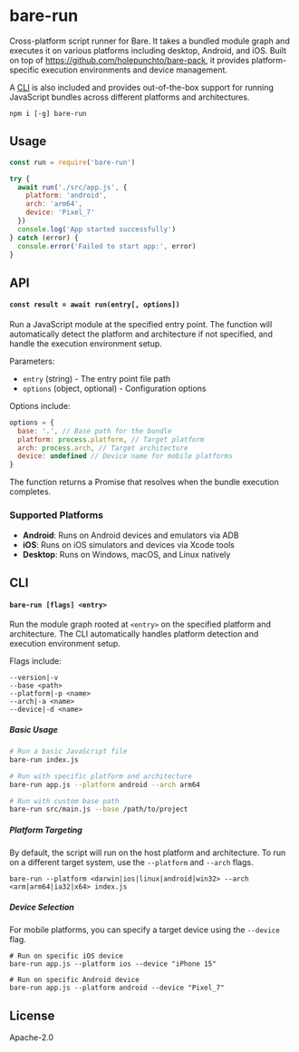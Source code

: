 # bare-run

Cross-platform script runner for Bare. It takes a bundled module graph and executes it on various platforms including desktop, Android, and iOS. Built on top of <https://github.com/holepunchto/bare-pack>, it provides platform-specific execution environments and device management.

A [CLI](#cli) is also included and provides out-of-the-box support for running JavaScript bundles across different platforms and architectures.

```
npm i [-g] bare-run
```

## Usage

```js
const run = require('bare-run')

try {
  await run('./src/app.js', {
    platform: 'android',
    arch: 'arm64',
    device: 'Pixel_7'
  })
  console.log('App started successfully')
} catch (error) {
  console.error('Failed to start app:', error)
}
```

## API

#### `const result = await run(entry[, options])`

Run a JavaScript module at the specified entry point. The function will automatically detect the platform and architecture if not specified, and handle the execution environment setup.

Parameters:

- `entry` (string) - The entry point file path
- `options` (object, optional) - Configuration options

Options include:

```js
options = {
  base: '.', // Base path for the bundle
  platform: process.platform, // Target platform
  arch: process.arch, // Target architecture
  device: undefined // Device name for mobile platforms
}
```

The function returns a Promise that resolves when the bundle execution completes.

### Supported Platforms

- **Android**: Runs on Android devices and emulators via ADB
- **iOS**: Runs on iOS simulators and devices via Xcode tools
- **Desktop**: Runs on Windows, macOS, and Linux natively

## CLI

#### `bare-run [flags] <entry>`

Run the module graph rooted at `<entry>` on the specified platform and architecture. The CLI automatically handles platform detection and execution environment setup.

Flags include:

```console
--version|-v
--base <path>
--platform|-p <name>
--arch|-a <name>
--device|-d <name>
```

##### Basic Usage

```bash
# Run a basic JavaScript file
bare-run index.js

# Run with specific platform and architecture
bare-run app.js --platform android --arch arm64

# Run with custom base path
bare-run src/main.js --base /path/to/project
```

##### Platform Targeting

By default, the script will run on the host platform and architecture. To run on a different target system, use the `--platform` and `--arch` flags.

```console
bare-run --platform <darwin|ios|linux|android|win32> --arch <arm|arm64|ia32|x64> index.js
```

##### Device Selection

For mobile platforms, you can specify a target device using the `--device` flag.

```console
# Run on specific iOS device
bare-run app.js --platform ios --device "iPhone 15"

# Run on specific Android device
bare-run app.js --platform android --device "Pixel_7"
```

## License

Apache-2.0
